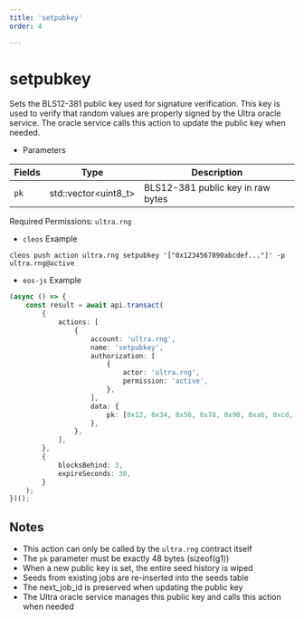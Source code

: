 ```yaml
---
title: 'setpubkey'
order: 4

---
```


# setpubkey

Sets the BLS12-381 public key used for signature verification. This key is used to verify that random values are properly signed by the Ultra oracle service. The oracle service calls this action to update the public key when needed.

-   Parameters

| Fields | Type                    | Description                                    |
| ------ | ----------------------- | ---------------------------------------------- |
| `pk`   | std::vector\<uint8_t>   | BLS12-381 public key in raw bytes              |

Required Permissions: `ultra.rng`

-   `cleos` Example

```shell script
cleos push action ultra.rng setpubkey '["0x1234567890abcdef..."]' -p ultra.rng@active
```

-   `eos-js` Example

```typescript
(async () => {
    const result = await api.transact(
        {
            actions: [
                {
                    account: 'ultra.rng',
                    name: 'setpubkey',
                    authorization: [
                        {
                            actor: 'ultra.rng',
                            permission: 'active',
                        },
                    ],
                    data: {
                        pk: [0x12, 0x34, 0x56, 0x78, 0x90, 0xab, 0xcd, 0xef, ...],
                    },
                },
            ],
        },
        {
            blocksBehind: 3,
            expireSeconds: 30,
        }
    );
})();
```

## Notes

-   This action can only be called by the `ultra.rng` contract itself
-   The `pk` parameter must be exactly 48 bytes (sizeof(g1))
-   When a new public key is set, the entire seed history is wiped
-   Seeds from existing jobs are re-inserted into the seeds table
-   The next_job_id is preserved when updating the public key
-   The Ultra oracle service manages this public key and calls this action when needed 